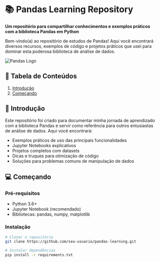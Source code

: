 # 📚 Pandas Learning Repository

**Um repositório para compartilhar conhecimentos e exemplos práticos com a biblioteca Pandas em Python**

Bem-vindo(a) ao repositório de estudos de Pandas! Aqui você encontrará diversos recursos, exemplos de código e projetos práticos que usei para dominar esta poderosa biblioteca de análise de dados.

![Pandas Logo](https://pandas.pydata.org/static/img/pandas_white.svg)

## 📌 Tabela de Conteúdos
1. [Introdução](#-introdução)
2. [Começando](#-começando)

## 🚀 Introdução
Este repositório foi criado para documentar minha jornada de aprendizado com a biblioteca Pandas e servir como referência para outros entusiastas de análise de dados. Aqui você encontrará:

- Exemplos práticos de uso das principais funcionalidades
- Jupyter Notebooks explicativos
- Projetos completos com datasets
- Dicas e truques para otimização de código
- Soluções para problemas comuns de manipulação de dados

## 💻 Começando
### Pré-requisitos
- Python 3.6+
- Jupyter Notebook (recomendado)
- Bibliotecas: pandas, numpy, matplotlib

### Instalação
```bash
# Clonar o repositório
git clone https://github.com/seu-usuario/pandas-learning.git

# Instalar dependências
pip install -r requirements.txt
